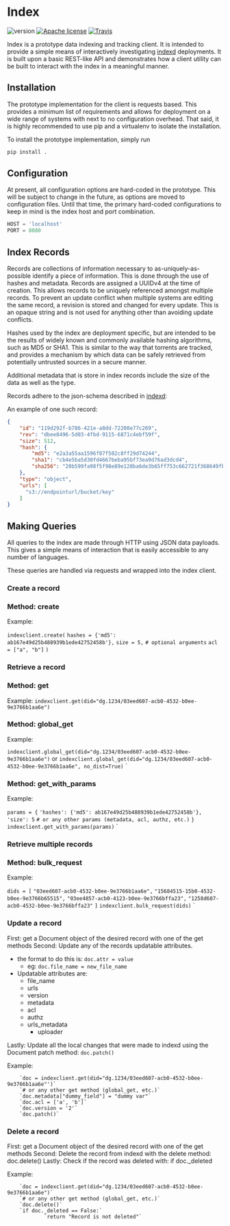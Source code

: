 Index
===
![version](https://img.shields.io/badge/version-0.0.1-orange.svg?style=flat) [![Apache license](http://img.shields.io/badge/license-Apache-blue.svg?style=flat)](LICENSE) [![Travis](https://travis-ci.org/LabAdvComp/index.svg?branch=master)](https://travis-ci.org/LabAdvComp/index)

Index is a prototype data indexing and tracking client. It is intended to
provide a simple means of interactively investigating
[indexd](https://github.com/LabAdvComp/indexd) deployments. It is built upon
a basic REST-like API and demonstrates how a client utility can be built to
interact with the index in a meaningful manner.

## Installation

The prototype implementation for the client is requests based. This
provides a minimum list of requirements and allows for deployment on a wide
range of systems with next to no configuration overhead. That said, it is
highly recommended to use pip and a virtualenv to isolate the installation.

To install the prototype implementation, simply run

```bash
pip install .
```

## Configuration

At present, all configuration options are hard-coded in the prototype. This
will be subject to change in the future, as options are moved to configuration
files. Until that time, the primary hard-coded configurations to keep in
mind is the index host and port combination.

```python
HOST = 'localhost'
PORT = 8080
```

## Index Records

Records are collections of information necessary to as-uniquely-as-possible
identify a piece of information. This is done through the use of hashes and
metadata. Records are assigned a UUIDv4 at the time of creation. This allows
records to be uniquely referenced amongst multiple records. To prevent an
update conflict when multiple systems are editing the same record, a revision
is stored and changed for every update. This is an opaque string and is
not used for anything other than avoiding update conflicts.

Hashes used by the index are deployment specific, but are intended to be the
results of widely known and commonly available hashing algorithms, such as
MD5 or SHA1. This is similar to the way that torrents are tracked, and provides
a mechanism by which data can be safely retrieved from potentially untrusted
sources in a secure manner.

Additional metadata that is store in index records include the size of the
data as well as the type.

Records adhere to the json-schema described in [indexd](https://github.com/LabAdvComp/indexd/blob/master/indexd/index/schema.py#L1):


An example of one such record:

```json
{
    "id": "119d292f-b786-421e-a8dd-72208e77c269",
    "rev": "dbee8496-5d03-4fbd-9115-6871c4ebf59f",
    "size": 512,
    "hash": {
        "md5": "e2a3a55aa1596f87f502c8ff29d74244",
        "sha1": "cb4e5ba5d30fd4667beba95bf73ea9d76ad3dcd4",
        "sha256": "20b599fa98f5f98e89e128ba6de3b65ff753c662721f368649fb8d7e7d4933b0"
    },
    "type": "object",
    "urls": [
      "s3://endpointurl/bucket/key"
    ]
}
```


## Making Queries


All queries to the index are made through HTTP using JSON data payloads.
This gives a simple means of interaction that is easily accessible to any
number of languages.

These queries are handled via requests and wrapped into the index client.


  ### Create a record 


### Method: create

Example: 

 `indexclient.create(`
    `hashes = {'md5': ab167e49d25b488939b1ede42752458b'},`
    `size = 5,`
    `# optional arguments`
    `acl = ["a", "b"]`
  `)`

  ### Retrieve a record ###


### Method: get

Example:
`
 indexclient.get(did="dg.1234/03eed607-acb0-4532-b0ee-9e3766b1aa6e")  
`
### Method: global_get

Example:

 `indexclient.global_get(did="dg.1234/03eed607-acb0-4532-b0ee-9e3766b1aa6e")`
 or
 `indexclient.global_get(did="dg.1234/03eed607-acb0-4532-b0ee-9e3766b1aa6e", no_dist=True)`
`
### Method: get_with_params

Example:

 `params = {`
   `'hashes': {'md5': ab167e49d25b488939b1ede42752458b'},`
   `'size': 5`
   `# or any other params (metadata, acl, authz, etc.)`
   `}`
 `indexclient.get_with_params(params)`
`

  ### Retrieve multiple records 


### Method: bulk_request

Example:

 `dids = [`
   `"03eed607-acb0-4532-b0ee-9e3766b1aa6e",`
   `"15684515-15b0-4532-b0ee-9e3766b65515",`
   `"03ee4857-acb0-4123-b0ee-9e3766bffa23",`
   `"1258d607-acb0-4532-b0ee-9e3766bffa23"`
 `]`
 `indexclient.bulk_request(dids)`
`

  ### Update a record 


First: get a Document object of the desired record with one of the get methods
Second: Update any of the records updatable attributes.
  - the format to do this is: `doc.attr = value`
      - eg: `doc.file_name = new_file_name`
  - Updatable attributes are: 
     - file_name
     - urls
     - version
     - metadata
     - acl
     - authz
     - urls_metadata
		 - uploader

Lastly: Update all the local changes that were made to indexd using the 
        Document patch method: `doc.patch()`

Example:

		`doc = indexclient.get(did="dg.1234/03eed607-acb0-4532-b0ee-9e3766b1aa6e"')`
		`# or any other get method (global_get, etc.)`
		`doc.metadata["dummy_field"] = "dummy var"`
		`doc.acl = ['a', 'b']`
		`doc.version = '2'`
		`doc.patch()`


  ### Delete a record


First: get a Document object of the desired record with one of the get methods
Second: Delete the record from indexd with the delete method: doc.delete()
Lastly: Check if the record was deleted with: if doc._deleted

Example: 

		`doc = indexclient.get(did="dg.1234/03eed607-acb0-4532-b0ee-9e3766b1aa6e")`
		`# or any other get method (global_get, etc.)`
		`doc.delete()`
		`if doc._deleted == False:`
				`return "Record is not deleted"`

